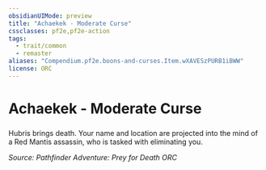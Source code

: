 ```yaml
---
obsidianUIMode: preview
title: "Achaekek - Moderate Curse"
cssclasses: pf2e,pf2e-action
tags:
  - trait/common
  - remaster
aliases: "Compendium.pf2e.boons-and-curses.Item.wXAVESzPURB1iBWW"
license: ORC
---
```

# Achaekek - Moderate Curse

### 






Hubris brings death. Your name and location are projected into the mind of a Red Mantis assassin, who is tasked with eliminating you.

*Source: Pathfinder Adventure: Prey for Death*
*ORC*